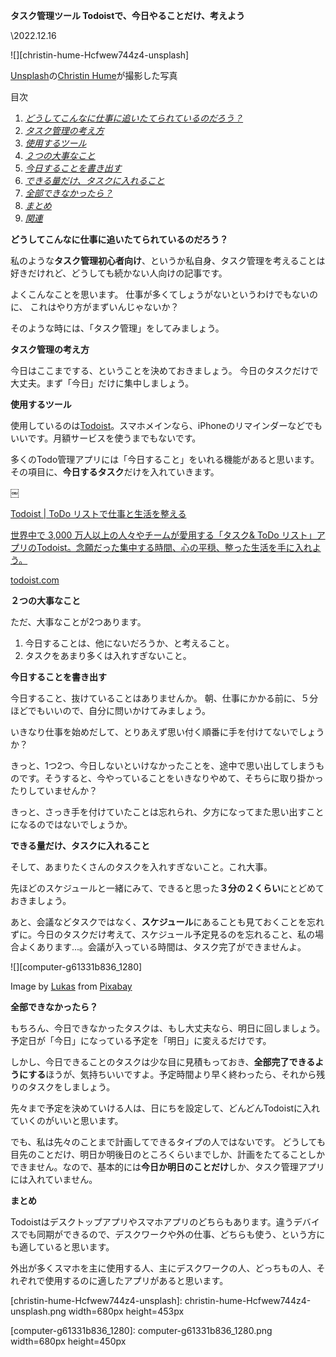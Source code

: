 **タスク管理ツール Todoistで、今日やることだけ、考えよう**

\2022.12.16

![][christin-hume-Hcfwew744z4-unsplash]

[Unsplash](https://unsplash.com/ja?utm_source=unsplash&utm_medium=referral&utm_content=creditCopyText)の[Christin Hume](https://unsplash.com/@christinhumephoto?utm_source=unsplash&utm_medium=referral&utm_content=creditCopyText)が撮影した写真

目次

1. _[どうしてこんなに仕事に追いたてられているのだろう？](https://yousyo.com/?p=594&preview_id=594&preview_nonce=79b268278c&preview=true&_thumbnail_id=595#toc1)_
2. _[タスク管理の考え方](https://yousyo.com/?p=594&preview_id=594&preview_nonce=79b268278c&preview=true&_thumbnail_id=595#toc2)_
3. _[使用するツール](https://yousyo.com/?p=594&preview_id=594&preview_nonce=79b268278c&preview=true&_thumbnail_id=595#toc3)_
4. _[２つの大事なこと](https://yousyo.com/?p=594&preview_id=594&preview_nonce=79b268278c&preview=true&_thumbnail_id=595#toc4)_
5. _[今日することを書き出す](https://yousyo.com/?p=594&preview_id=594&preview_nonce=79b268278c&preview=true&_thumbnail_id=595#toc5)_
6. _[できる量だけ、タスクに入れること](https://yousyo.com/?p=594&preview_id=594&preview_nonce=79b268278c&preview=true&_thumbnail_id=595#toc6)_
7. _[全部できなかったら？](https://yousyo.com/?p=594&preview_id=594&preview_nonce=79b268278c&preview=true&_thumbnail_id=595#toc7)_
8. _[まとめ](https://yousyo.com/?p=594&preview_id=594&preview_nonce=79b268278c&preview=true&_thumbnail_id=595#toc8)_
1. _[関連](https://yousyo.com/?p=594&preview_id=594&preview_nonce=79b268278c&preview=true&_thumbnail_id=595#toc9)_


**どうしてこんなに仕事に追いたてられているのだろう？**

私のような**タスク管理初心者向け**、というか私自身、タスク管理を考えることは好きだけれど、どうしても続かない人向けの記事です。

よくこんなことを思います。 仕事が多くてしょうがないというわけでもないのに、 これはやり方がまずいんじゃないか？

そのような時には、「タスク管理」をしてみましょう。

**タスク管理の考え方**

今日はここまでする、ということを決めておきましょう。 今日のタスクだけで大丈夫。まず「今日」だけに集中しましょう。

**使用するツール**

使用しているのは[Todoist](https://todoist.com/ja)。スマホメインなら、iPhoneのリマインダーなどでもいいです。月額サービスを使うまでもないです。

多くのTodo管理アプリには「今日すること」をいれる機能があると思います。 その項目に、**今日するタスク**だけを入れていきます。

[￼](https://todoist.com/ja)

[Todoist \| ToDo リストで仕事と生活を整える](https://todoist.com/ja)

[世界中で 3,000 万人以上の人々やチームが愛用する「タスク& ToDo リスト」アプリのTodoist。念願だった集中する時間、心の平穏、整った生活を手に入れよう。](https://todoist.com/ja)

[todoist.com](https://todoist.com/ja)

**２つの大事なこと**

ただ、大事なことが2つあります。

1. 今日することは、他にないだろうか、と考えること。
2. タスクをあまり多くは入れすぎないこと。

**今日することを書き出す**

今日すること、抜けていることはありませんか。 朝、仕事にかかる前に、５分ほどでもいいので、自分に問いかけてみましょう。

いきなり仕事を始めだして、とりあえず思い付く順番に手を付けてないでしょうか？

きっと、1つ2つ、今日しないといけなかったことを、途中で思い出してしまうものです。そうすると、今やっていることをいきなりやめて、そちらに取り掛かったりしていませんか？

きっと、さっき手を付けていたことは忘れられ、夕方になってまた思い出すことになるのではないでしょうか。

**できる量だけ、タスクに入れること**

そして、あまりたくさんのタスクを入れすぎないこと。これ大事。

先ほどのスケジュールと一緒にみて、できると思った**３分の２くらい**にとどめておきましょう。

あと、会議などタスクではなく、**スケジュール**にあることも見ておくことを忘れずに。今日のタスクだけ考えて、スケジュール予定見るのを忘れること、私の場合よくあります...。会議が入っている時間は、タスク完了ができませんよ。

![][computer-g61331b836_1280]

Image by [Lukas](https://pixabay.com/users/goumbik-3752482/?utm_source=link-attribution&utm_medium=referral&utm_campaign=image&utm_content=2048166) from [Pixabay](https://pixabay.com//?utm_source=link-attribution&utm_medium=referral&utm_campaign=image&utm_content=2048166)

**全部できなかったら？**

もちろん、今日できなかったタスクは、もし大丈夫なら、明日に回しましょう。予定日が「今日」になっている予定を「明日」に変えるだけです。

しかし、今日できることのタスクは少な目に見積もっておき、**全部完了できるようにする**ほうが、気持ちいいですよ。予定時間より早く終わったら、それから残りのタスクをしましょう。

先々まで予定を決めていける人は、日にちを設定して、どんどんTodoistに入れていくのがいいと思います。

でも、私は先々のことまで計画してできるタイプの人ではないです。 どうしても目先のことだけ、明日か明後日のところくらいまでしか、計画をたてることしかできません。なので、基本的には**今日か明日のことだけ**しか、タスク管理アプリには入れていません。

**まとめ**

Todoistはデスクトップアプリやスマホアプリのどちらもあります。違うデバイスでも同期ができるので、デスクワークや外の仕事、どちらも使う、という方にも適していると思います。

外出が多くスマホを主に使用する人、主にデスクワークの人、どっちもの人、それぞれで使用するのに適したアプリがあると思います。

[christin-hume-Hcfwew744z4-unsplash]: christin-hume-Hcfwew744z4-unsplash.png width=680px height=453px

[computer-g61331b836_1280]: computer-g61331b836_1280.png width=680px height=450px
